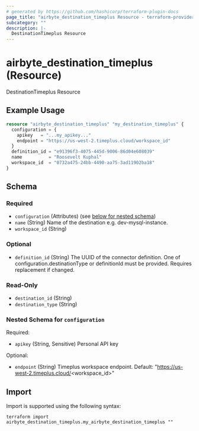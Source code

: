 ```yaml
---
# generated by https://github.com/hashicorp/terraform-plugin-docs
page_title: "airbyte_destination_timeplus Resource - terraform-provider-airbyte"
subcategory: ""
description: |-
  DestinationTimeplus Resource
---
```


# airbyte_destination_timeplus (Resource)

DestinationTimeplus Resource

## Example Usage

```terraform
resource "airbyte_destination_timeplus" "my_destination_timeplus" {
  configuration = {
    apikey   = "...my_apikey..."
    endpoint = "https://us-west-2.timeplus.cloud/workspace_id"
  }
  definition_id = "e91396f3-4075-445d-9006-86d04e608039"
  name          = "Roosevelt Kuphal"
  workspace_id  = "0732a475-24bb-4490-aa75-3ad11902ba18"
}
```

<!-- schema generated by tfplugindocs -->
## Schema

### Required

- `configuration` (Attributes) (see [below for nested schema](#nestedatt--configuration))
- `name` (String) Name of the destination e.g. dev-mysql-instance.
- `workspace_id` (String)

### Optional

- `definition_id` (String) The UUID of the connector definition. One of configuration.destinationType or definitionId must be provided. Requires replacement if changed.

### Read-Only

- `destination_id` (String)
- `destination_type` (String)

<a id="nestedatt--configuration"></a>
### Nested Schema for `configuration`

Required:

- `apikey` (String, Sensitive) Personal API key

Optional:

- `endpoint` (String) Timeplus workspace endpoint. Default: "https://us-west-2.timeplus.cloud/<workspace_id>"

## Import

Import is supported using the following syntax:

```shell
terraform import airbyte_destination_timeplus.my_airbyte_destination_timeplus ""
```
